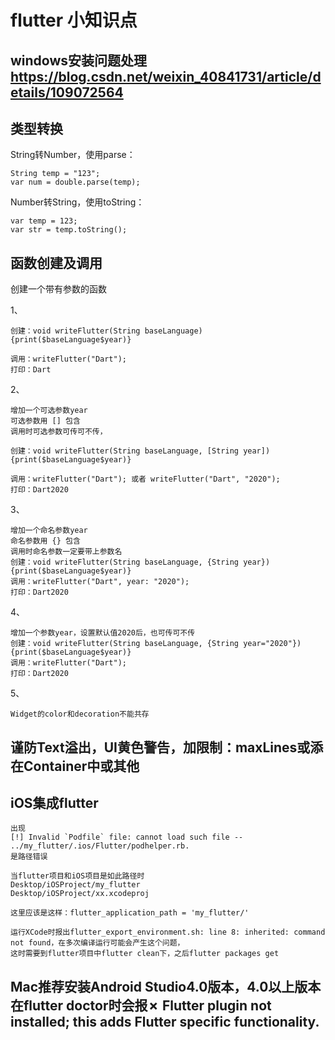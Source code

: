 # flutter 小知识点

## windows安装问题处理 https://blog.csdn.net/weixin_40841731/article/details/109072564

## 类型转换

   String转Number，使用parse：
   ```
   String temp = "123";
   var num = double.parse(temp); 
   ```
   
   Number转String，使用toString：
   ```
   var temp = 123;
   var str = temp.toString(); 
   ```

## 函数创建及调用

创建一个带有参数的函数

1、
```
创建：void writeFlutter(String baseLanguage) {print($baseLanguage$year)}

调用：writeFlutter("Dart");
打印：Dart
```
2、
```
增加一个可选参数year
可选参数用 [] 包含
调用时可选参数可传可不传，

创建：void writeFlutter(String baseLanguage, [String year]) {print($baseLanguage$year)}

调用：writeFlutter("Dart"); 或者 writeFlutter("Dart", "2020");
打印：Dart2020
```
3、
```
增加一个命名参数year
命名参数用 {} 包含
调用时命名参数一定要带上参数名
创建：void writeFlutter(String baseLanguage, {String year}) {print($baseLanguage$year)}
调用：writeFlutter("Dart", year: "2020");
打印：Dart2020
```
4、
```
增加一个参数year，设置默认值2020后，也可传可不传
创建：void writeFlutter(String baseLanguage, {String year="2020"}) {print($baseLanguage$year)}
调用：writeFlutter("Dart"); 
打印：Dart2020
```
5、
```
Widget的color和decoration不能共存
```

## 谨防Text溢出，UI黄色警告，加限制：maxLines或添在Container中或其他

## iOS集成flutter
```
出现
[!] Invalid `Podfile` file: cannot load such file -- ../my_flutter/.ios/Flutter/podhelper.rb.
是路径错误

当flutter项目和iOS项目是如此路径时
Desktop/iOSProject/my_flutter
Desktop/iOSProject/xx.xcodeproj

这里应该是这样：flutter_application_path = 'my_flutter/'
```

```
运行XCode时报出flutter_export_environment.sh: line 8: inherited: command not found，在多次编译运行可能会产生这个问题，
这时需要到flutter项目中flutter clean下，之后flutter packages get

```

## Mac推荐安装Android Studio4.0版本，4.0以上版本在flutter doctor时会报✗ Flutter plugin not installed; this adds Flutter specific functionality.
